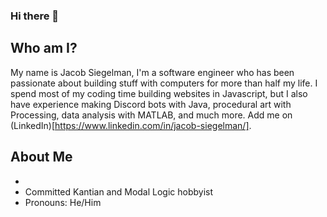 ### Hi there 👋

<!--
**jsiegelman1/jsiegelman1** is a ✨ _special_ ✨ repository because its `README.md` (this file) appears on your GitHub profile.

Here are some ideas to get you started:

- 🔭 I’m currently working on ...
- 🌱 I’m currently learning ...
- 👯 I’m looking to collaborate on ...
- 🤔 I’m looking for help with ...
- 💬 Ask me about ...
- 📫 How to reach me: ...
- 😄 Pronouns: ...
- ⚡ Fun fact: ...
-->

## Who am I?
My name is Jacob Siegelman, I'm a software engineer who has been passionate about building stuff with computers for more than half my life. I spend most of my coding time building websites in Javascript, but I also have experience making Discord bots with Java, procedural art with Processing, data analysis with MATLAB, and much more. Add me on (LinkedIn)[https://www.linkedin.com/in/jacob-siegelman/].

## About Me
-  
- Committed Kantian and Modal Logic hobbyist
- Pronouns: He/Him


<script>
  fetch(http://ws.audioscrobbler.com/2.0/?method=user.getrecenttracks&user=tenebre55&api_key=ac6bef34d4bbee1eb30eb15d09488c19&format=json).then(d => {
  console.log(d);
</script>


